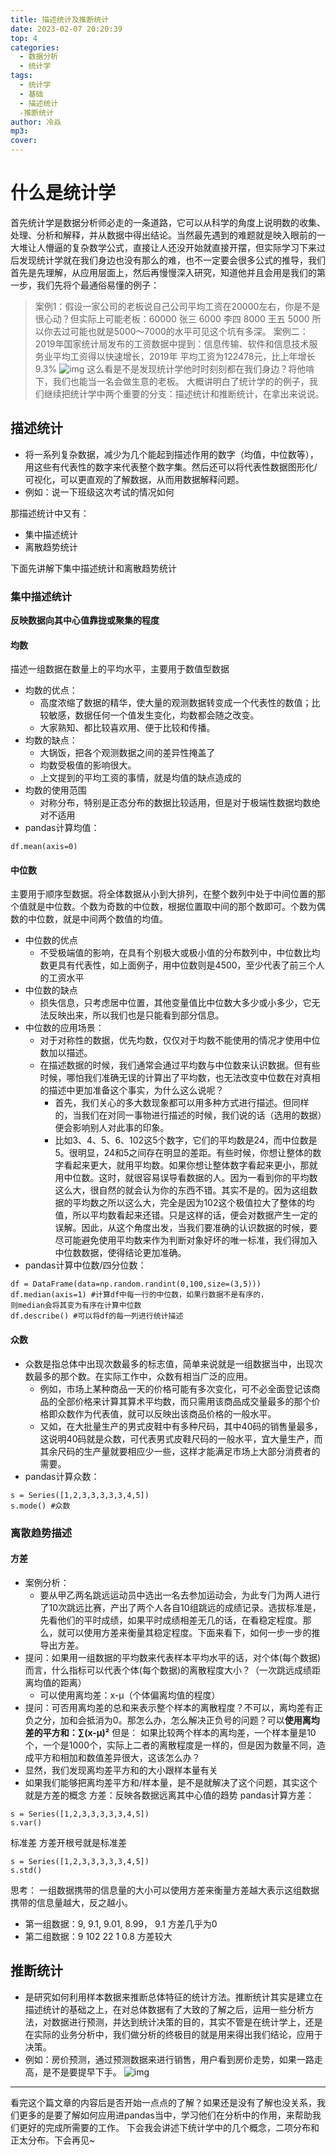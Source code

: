 ```yaml
---
title: 描述统计及推断统计
date: 2023-02-07 20:20:39
top: 4
categories:
  - 数据分析
  - 统计学
tags:
  - 统计学
  - 基础
  - 描述统计
  -推断统计
author: 冷焱
mp3:
cover:
---
```


# 什么是统计学
首先统计学是数据分析师必走的一条道路，它可以从科学的角度上说明数的收集、处理、分析和解释，并从数据中得出结论。当然最先遇到的难题就是映入眼前的一大堆让人懵逼的复杂数学公式，直接让人还没开始就直接开摆，但实际学习下来过后发现统计学就在我们身边也没有那么的难，也不一定要会很多公式的推导，我们首先是先理解，从应用层面上，然后再慢慢深入研究，知道他并且会用是我们的第一步，我们先将个最通俗易懂的例子：
> 案例1：假设一家公司的老板说自己公司平均工资在20000左右，你是不是很心动？但实际上可能老板：60000 张三 6000 李四
8000 王五 5000 所以你去过可能也就是5000～7000的水平可见这个坑有多深。
> 案例二：2019年国家统计局发布的工资数据中提到：信息传输、软件和信息技术服务业平均工资得以快速增⻓，2019年
平均工资为122478元，比上年增⻓9.3%
![img](/images/描述统计及推断统计1.jpg)
这么看是不是发现统计学他时时刻刻都在我们身边？将他啃下，我们也能当一名会做生意的老板。
大概讲明白了统计学的的例子，我们继续把统计学中两个重要的分支：描述统计和推断统计，在拿出来说说。

## 描述统计
- 将一系列复杂数据，减少为几个能起到描述作用的数字（均值，中位数等），用这些有代表性的数字来代表整个数字集。然后还可以将代表性数据图形化/可视化，可以更直观的了解数据，从而用数据解释问题。
- 例如：说一下班级这次考试的情况如何

那描述统计中又有：
- 集中描述统计
- 离散趋势统计

下面先讲解下集中描述统计和离散趋势统计
### 集中描述统计
**反映数据向其中心值靠拢或聚集的程度**
#### 均数
描述一组数据在数量上的平均水平，主要用于数值型数据
- 均数的优点：
    - 高度浓缩了数据的精华，使大量的观测数据转变成一个代表性的数值；比较敏感，数据任何一个值发生变化，均数都会随之改变。
    - 大家熟知、都比较喜欢用、便于比较和传播。
- 均数的缺点：
    - 大锅饭，把各个观测数据之间的差异性掩盖了
    - 均数受极值的影响很大。
    - 上文提到的平均工资的事情，就是均值的缺点造成的
- 均数的使用范围
    - 对称分布，特别是正态分布的数据比较适用，但是对于极端性数据均数绝对不适用
- pandas计算均值：
```
df.mean(axis=0)
```

#### 中位数
主要用于顺序型数据。将全体数据从小到大排列，在整个数列中处于中间位置的那个值就是中位数。个数为奇数的中位数，根据位置取中间的那个数即可。个数为偶数的中位数，就是中间两个数值的均值。
- 中位数的优点
    - 不受极端值的影响，在具有个别极大或极小值的分布数列中，中位数比均数更具有代表性，如上面例子，用中位数则是4500，至少代表了前三个人的工资水平
- 中位数的缺点
    - 损失信息，只考虑居中位置，其他变量值比中位数大多少或小多少，它无法反映出来，所以我们也是只能看到部分信息。
- 中位数的应用场景：
    - 对于对称性的数据，优先均数，仅仅对于均数不能使用的情况才使用中位数加以描述。
    - 在描述数据的时候，我们通常会通过平均数与中位数来认识数据。但有些时候，哪怕我们准确无误的计算出了平均数，也无法改变中位数在对真相的描述中更加准备这个事实，为什么这么说呢？
        - 首先，我们关心的多大数现象都可以用多种方式进行描述。但同样的，当我们在对同一事物进行描述的时候，我们说的话（选用的数据）便会影响别人对此事的印象。
        - 比如3、4、5、6、102这5个数字，它们的平均数是24，而中位数是5。很明显，24和5之间存在明显的差距。有些时候，你想让整体的数字看起来更大，就用平均数。如果你想让整体数字看起来更小，那就用中位数。这时，就很容易误导看数据的人。因为一看到你的平均数这么大，很自然的就会认为你的东⻄不错。其实不是的。因为这组数据的平均数之所以这么大，完全是因为102这个极值拉大了整体的均值，所以平均数看起来还错。只是这样的话，便会对数据产生一定的误解。因此，从这个⻆度出发，当我们要准确的认识数据的时候，要尽可能避免使用平均数来作为判断对象好坏的唯一标准，我们得加入中位数数据，使得结论更加准确。
- pandas计算中位数/四分位数：
```
df = DataFrame(data=np.random.randint(0,100,size=(3,5)))
df.median(axis=1) #计算df中每一行的中位数，如果行数据不是有序的，
则median会将其变为有序在计算中位数
df.describe() #可以将df的每一列进行统计描述
```
#### 众数
- 众数是指总体中出现次数最多的标志值，简单来说就是一组数据当中，出现次数最多的那个数。在实际工作中，众数有相当广泛的应用。
    - 例如，市场上某种商品一天的价格可能有多次变化，可不必全面登记该商品的全部价格来计算其算术平均数，而只需用该商品成交量最多的那个价格即众数作为代表值，就可以反映出该商品价格的一般水平。
    - 又如，在大批量生产的男式皮鞋中有多种尺码，其中40码的销售量最多，这说明40码就是众数，可代表男式皮鞋尺码的一般水平，宜大量生产，而其余尺码的生产量就要相应少一些，这样才能满足市场上大部分消费者的需要。
- pandas计算众数：
```
s = Series([1,2,3,3,3,3,3,4,5])
s.mode() #众数
```
### 离散趋势描述
#### 方差
- 案例分析：
    - 要从甲乙两名跳远运动员中选出一名去参加运动会，为此专⻔为两人进行了10次跳远比赛，产出了两个人各自10组跳远的成绩记录。选拔标准是，先看他们的平时成绩，如果平时成绩相差无几的话，在看稳定程度。那么，就可以使用方差来衡量其稳定程度。下面来看下，如何一步一步的推导出方差。
- 提问：如果用一组数据的平均数来代表样本平均水平的话，对个体(每个数据)而言，什么指标可以代表个体(每个数据)的离散程度大小？（一次跳远成绩距离均值的距离）
    - 可以使用离均差：x-μ（个体偏离均值的程度）
- 提问：可否用离均差的总和来表示整个样本的离散程度？不可以，离均差有正负之分，加和会抵消为0。那怎么办，怎么解决正负号的问题？可以**使用离均差的平方和：∑(x-μ)²**
但是：
如果比较两个样本的离均差，一个样本量是10个，一个是1000个，实际上二者的离散程度是一样的，但是因为数量不同，造成平方和相加和数值差异很大，这该怎么办？
- 显然，我们发现离均差平方和的大小跟样本量有关
- 如果我们能够把离均差平方和/样本量，是不是就解决了这个问题，其实这个就是方差的概念
方差：反映各数据远离其中心值的趋势
pandas计算方差：
```
s = Series([1,2,3,3,3,3,3,4,5])
s.var()
```
标准差
方差开根号就是标准差
```
s = Series([1,2,3,3,3,3,3,4,5])
s.std()
```
思考：
一组数据携带的信息量的大小可以使用方差来衡量方差越大表示这组数据携带的信息量越大，反之越小。


- 第一组数据：9, 9.1, 9.01, 8.99， 9.1 方差几乎为0
- 第二组数据：9 102 22 1 0.8 方差较大

## 推断统计
- 是研究如何利用样本数据来推断总体特征的统计方法。推断统计其实是建立在描述统计的基础之上，在对总体数据有了大致的了解之后，运用一些分析方法，对数据进行预测，并达到统计决策的目的，其实不管是在统计学上，还是在实际的业务分析中，我们做分析的终极目的就是用来得出我们结论，应用于决策。
- 例如：房价预测，通过预测数据来进行销售，用户看到房价走势，如果一路走高，是不是要提早下手。
![img](/images/描述统计及推断统计2.jpg)
***
看完这个篇文章的内容后是否开始一点点的了解？如果还是没有了解也没关系，我们更多的是要了解如何应用进pandas当中，学习他们在分析中的作用，来帮助我们更好的完成所需要的工作。
下会我会讲述下统计学中的几个概念，二项分布和正太分布。下会再见~

